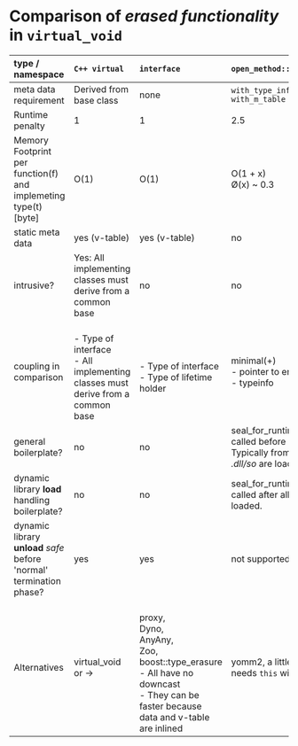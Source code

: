 # Comparison of *erased functionality* in ``virtual_void``  

| type / namespace                    | `C++ virtual`      | ``interface``   | ``open_method::via_type_info``                    | ``open_method::via_m_table``                                        |
|:-                                  |:- |:-               |:-                                                |:-                                                                  |
| meta data requirement              | Derived from base class | none            | ``with_type_info`` </br>``with_m_table``            | ``with_m_table``                                                    |
| Runtime penalty |  1 |  1              | 2.5                                              | 1.8                                                                 |
| Memory Footprint</br>per function(f) and implemeting type(t) [byte] | O(1) | O(1)           | O(1 + x) </br> Ø(x) ~ 0.3                         | O( ``all domains`` + ``functions_in_domain``)</br> see bellow      |
| static meta data                   | yes (v-table) | yes (v-table)   | no                                               | yes (m-table)                                                      |
| intrusive?             | Yes: All implementing classes must derive from a common base | no |  no| no | 
| coupling in comparison             | </br>- Type of interface</br>- All implementing classes must derive from a common base | </br>- Type of interface</br>- Type of lifetime holder | minimal(+) </br>- pointer to erased data</br>- typeinfo | minimal(+) </br>- pointer to erased data</br>- pointer to m-table  | 
| general boilerplate?          | no | no              | seal_for_runtime() must be called before usage.</br>Typically from ``main`` after all *.dll/so* are loaded. | no                                    |
| dynamic library **load** handling boilerplate?  | no | no              | seal_for_runtime() must be called after all *.dll/so* are loaded.  | no                                                                 |
| dynamic library **unload** _safe_ before 'normal' termination phase? | yes | yes           | not supported                                     | yes.                                                                |
| Alternatives | virtual_void or -> | </br>proxy, </br>Dyno, </br>AnyAny, </br>Zoo, </br>boost::type_erasure</br>- All have no downcast</br>- They can be faster because data and v-table are inlined | yomm2, a little faster</br>needs ``this`` with ``v-table``. | ?                      |
